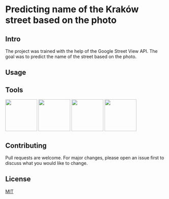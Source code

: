 # Predicting name of the Kraków street based on the photo


## Intro
The project was trained with the help of the Google Street View API. The goal was to predict the name of the street based on the photo.


## Usage

## Tools
<img src="https://icon.icepanel.io/Technology/svg/Pandas.svg" width="100" height="100">
<img src="https://icon.icepanel.io/Technology/svg/PyTorch.svg" width="100" height="100">
<img src="https://icon.icepanel.io/Technology/svg/Python.svg" width="100" height="100">
<img src="https://icon.icepanel.io/Technology/svg/PyCharm.svg" width="100" height="100">

## Contributing

Pull requests are welcome. For major changes, please open an issue first
to discuss what you would like to change.

## License

[MIT](https://choosealicense.com/licenses/mit/)
